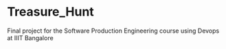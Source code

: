 # Treasure_Hunt
Final project for the Software Production Engineering course using Devops at IIIT Bangalore
